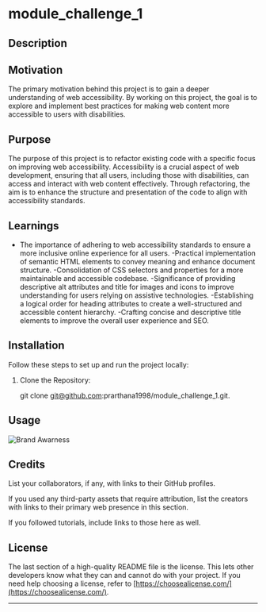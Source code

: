 # module_challenge_1

## Description

## Motivation

The primary motivation behind this project is to gain a deeper understanding of web accessibility. By working on this project, the goal is to explore and implement best practices for making web content more accessible to users with disabilities.

## Purpose

The purpose of this project is to refactor existing code with a specific focus on improving web accessibility. Accessibility is a crucial aspect of web development, ensuring that all users, including those with disabilities, can access and interact with web content effectively. Through refactoring, the aim is to enhance the structure and presentation of the code to align with accessibility standards.

## Learnings

- The importance of adhering to web accessibility standards to ensure a more inclusive online experience for all users.
-Practical implementation of semantic HTML elements to convey meaning and enhance document structure.
-Consolidation of CSS selectors and properties for a more maintainable and accessible codebase.
-Significance of providing descriptive alt attributes and title for images and icons to improve understanding for users relying on assistive technologies.
-Establishing a logical order for heading attributes to create a well-structured and accessible content hierarchy.
-Crafting concise and descriptive title elements to improve the overall user experience and SEO.

## Installation

Follow these steps to set up and run the project locally:

1. Clone the Repository:

   git clone git@github.com:prarthana1998/module_challenge_1.git.

## Usage
![Brand Awarness](./assets/brand-awarness.png)
## Credits

List your collaborators, if any, with links to their GitHub profiles.

If you used any third-party assets that require attribution, list the creators with links to their primary web presence in this section.

If you followed tutorials, include links to those here as well.

## License

The last section of a high-quality README file is the license. This lets other developers know what they can and cannot do with your project. If you need help choosing a license, refer to [https://choosealicense.com/](https://choosealicense.com/).

---

